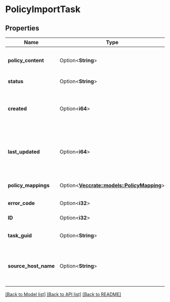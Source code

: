 # PolicyImportTask

## Properties

Name | Type | Description | Notes
------------ | ------------- | ------------- | -------------
**policy_content** | Option<**String**> | Policy content zip and encoded by base64, write only. | [optional]
**status** | Option<**String**> | status | [optional][readonly]
**created** | Option<**i64**> | Timestamp of the created time, in milliseconds since epoch. Searchable as Date. | [optional][readonly]
**last_updated** | Option<**i64**> | Timestamp of the last updated time, in milliseconds since epoch. Searchable as Date. | [optional][readonly]
**policy_mappings** | Option<[**Vec<crate::models::PolicyMapping>**](policyMapping.md)> | Policy mappings on Workload Security | [optional][readonly]
**error_code** | Option<**i32**> | Type of import failed | [optional][readonly]
**ID** | Option<**i32**> | ID of the PolicyImportTask. | [optional][readonly]
**task_guid** | Option<**String**> | GUID of the task. Searchable as String. | [optional][readonly]
**source_host_name** | Option<**String**> | (Optional) Source Deep Security Manager hostname. Searchable as String. | [optional]

[[Back to Model list]](../README.md#documentation-for-models) [[Back to API list]](../README.md#documentation-for-api-endpoints) [[Back to README]](../README.md)


